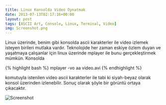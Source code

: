 ```yaml
---
title: Linux Konsolda Video Oynatmak
date: 2013-07-13T02:17:16+00:00
layout: post
tags: [ASCII Art, Console, Linux, Terminal, Video]
img: Screenshot.png
---
```

Linux üzerinde, benim gibi konsolda ascii karakterler ile video izlemek isteyen birileri mutlaka vardır. Teknolojide her zaman eskiye özlem duyan ve yaşatmaya çalışanlar için linux üzerinde mplayer ile bunu gerçekleştirmek mümkün. Konsolda

{% highlight bash %}
mplayer -vo aa video.avi
{% endhighlight %}

komutuyla istenilen video ascii karakterler ile tabi ki siyah-beyaz olarak konsol üzerinden izlenebilir. Sonuç olarak şöyle bir görüntü ortaya çıkacaktır.

<img src="{{ site.url }}/assets/img/Screenshot.png" alt="Screenshot" />
